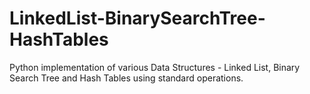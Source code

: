 # LinkedList-BinarySearchTree-HashTables
Python implementation of various Data Structures - Linked List, Binary Search Tree and Hash Tables using standard operations.
